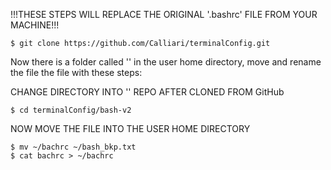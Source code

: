 !!!THESE STEPS WILL REPLACE THE ORIGINAL '.bashrc' FILE FROM YOUR MACHINE!!!

```
$ git clone https://github.com/Calliari/terminalConfig.git
```

Now there is a folder called '' in the user home directory, move and rename the file the file with these steps:

CHANGE DIRECTORY INTO '' REPO AFTER CLONED FROM GitHub
```
$ cd terminalConfig/bash-v2
```

NOW MOVE THE FILE INTO THE USER HOME DIRECTORY

```
$ mv ~/bachrc ~/bash_bkp.txt
$ cat bachrc > ~/bachrc
